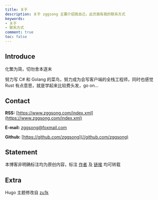 ```yaml
---
title: 关于
description: 关于 zggsong 主要介绍我自己，此页面有我的联系方式
keywords:
- 关于
- 联系方式
comment: true
toc: false
---
```


## Introduce

化繁为简，切勿舍本逐末

努力写 C# 和 Golang 的菜鸟，努力成为会写客户端的全栈工程师，同时也感觉 Rust 有点意思，就是学起来比较费头发，go on...

## Contact

__RSS:__ [https://www.zggsong.com/index.xml](https://www.zggsong.com/index.xml)

__E-mail:__ [zggsong@foxmail.com](mailto:zggsong@foxmail.com)

__Github:__ [https://github.com/zggsong](//github.com/zggsong)

## Statement

本博客非明确标注均为原创内容，标注 [作者](//www.zggsong.com) 及 [链接](//www.zggsong.com) 均可转载

## Extra

Hugo 主题修改自 [zu1k](https://zu1k.com/)